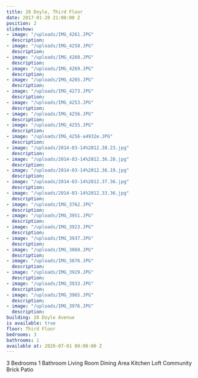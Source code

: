 ```yaml
---
title: 28 Doyle, Third Floor
date: 2017-01-28 21:08:00 Z
position: 2
slideshow:
- image: "/uploads/IMG_4261.JPG"
  description: 
- image: "/uploads/IMG_4258.JPG"
  description: 
- image: "/uploads/IMG_4260.JPG"
  description: 
- image: "/uploads/IMG_4269.JPG"
  description: 
- image: "/uploads/IMG_4265.JPG"
  description: 
- image: "/uploads/IMG_4273.JPG"
  description: 
- image: "/uploads/IMG_4253.JPG"
  description: 
- image: "/uploads/IMG_4256.JPG"
  description: 
- image: "/uploads/IMG_4255.JPG"
  description: 
- image: "/uploads/IMG_4256-a4932e.JPG"
  description: 
- image: "/uploads/2014-03-14%2012.38.23.jpg"
  description: 
- image: "/uploads/2014-03-14%2012.36.28.jpg"
  description: 
- image: "/uploads/2014-03-14%2012.36.19.jpg"
  description: 
- image: "/uploads/2014-03-14%2012.37.36.jpg"
  description: 
- image: "/uploads/2014-03-14%2012.33.36.jpg"
  description: 
- image: "/uploads/IMG_3762.JPG"
  description: 
- image: "/uploads/IMG_3951.JPG"
  description: 
- image: "/uploads/IMG_3923.JPG"
  description: 
- image: "/uploads/IMG_3937.JPG"
  description: 
- image: "/uploads/IMG_3868.JPG"
  description: 
- image: "/uploads/IMG_3876.JPG"
  description: 
- image: "/uploads/IMG_3929.JPG"
  description: 
- image: "/uploads/IMG_3933.JPG"
  description: 
- image: "/uploads/IMG_3965.JPG"
  description: 
- image: "/uploads/IMG_3976.JPG"
  description: 
building: 28 Doyle Avenue
is available: true
floor: Third Floor
bedrooms: 3
bathrooms: 1
available at: 2020-07-01 00:00:00 Z
---
```


3 Bedrooms
1 Bathroom
Living Room
Dining Area
Kitchen
Loft
Community Brick Patio
